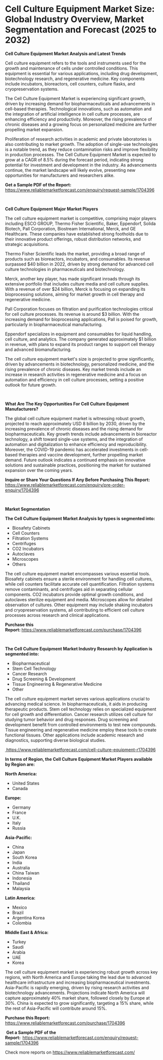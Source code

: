 <p><h1>Cell Culture Equipment Market Size: Global Industry Overview, Market Segmentation and Forecast (2025 to 2032)</h1></p><p><strong>Cell Culture Equipment Market Analysis and Latest Trends</strong></p>
<p><p>Cell culture equipment refers to the tools and instruments used for the growth and maintenance of cells under controlled conditions. This equipment is essential for various applications, including drug development, biotechnology research, and regenerative medicine. Key components include incubators, bioreactors, cell counters, culture flasks, and cryopreservation systems.</p><p>The Cell Culture Equipment Market is experiencing significant growth, driven by increasing demand for biopharmaceuticals and advancements in cell-based therapies. Technological innovations, such as automation and the integration of artificial intelligence in cell culture processes, are enhancing efficiency and productivity. Moreover, the rising prevalence of chronic diseases and a growing focus on personalized medicine are further propelling market expansion.</p><p>Proliferation of research activities in academic and private laboratories is also contributing to market growth. The adoption of single-use technologies is a notable trend, as they reduce contamination risks and improve flexibility in production processes. The Cell Culture Equipment Market is expected to grow at a CAGR of 8.5% during the forecast period, indicating strong potential for investment and development in the industry. As advancements continue, the market landscape will likely evolve, presenting new opportunities for manufacturers and researchers alike.</p></p>
<p><strong>Get a Sample PDF of the Report:&nbsp;</strong> <a href="https://www.reliablemarketforecast.com/enquiry/request-sample/1704396?utm_campaign=2794&utm_medium=2&utm_source=Github&utm_content=ia&utm_term=03032025&utm_id=cell-culture-equipment">https://www.reliablemarketforecast.com/enquiry/request-sample/1704396</a></p>
<p>&nbsp;</p>
<p><strong>Cell Culture Equipment Major Market Players</strong></p>
<p><p>The cell culture equipment market is competitive, comprising major players including ESCO GROUP, Thermo Fisher Scientific, Baker, Eppendorf, Solida Biotech, Pall Corporation, Biostream International, Merck, and GE Healthcare. These companies have established strong footholds due to their innovative product offerings, robust distribution networks, and strategic acquisitions.</p><p>Thermo Fisher Scientific leads the market, providing a broad range of products such as bioreactors, incubators, and consumables. Its revenue surpassed $40 billion in 2022, driven by strong demand for advanced cell culture technologies in pharmaceuticals and biotechnology.</p><p>Merck, another key player, has made significant inroads through its extensive portfolio that includes culture media and cell culture supplies. With a revenue of over $24 billion, Merck is focusing on expanding its bioprocessing solutions, aiming for market growth in cell therapy and regenerative medicine.</p><p>Pall Corporation focuses on filtration and purification technologies critical for cell culture processes. Its revenue is around $3 billion. With the increasing demand for bioprocessing applications, Pall is poised for growth, particularly in biopharmaceutical manufacturing.</p><p>Eppendorf specializes in equipment and consumables for liquid handling, cell culture, and analytics. The company generated approximately $1 billion in revenue, with plans to expand its product ranges to support cell therapy and advanced biomanufacturing.</p><p>The cell culture equipment market's size is projected to grow significantly, driven by advancements in biotechnology, personalized medicine, and the rising prevalence of chronic diseases. Key market trends include an increase in research activities in regenerative medicine and a focus on automation and efficiency in cell culture processes, setting a positive outlook for future growth.</p></p>
<p>&nbsp;</p>
<p><strong>What Are The Key Opportunities For Cell Culture Equipment Manufacturers?</strong></p>
<p><p>The global cell culture equipment market is witnessing robust growth, projected to reach approximately USD 8 billion by 2030, driven by the increasing prevalence of chronic diseases and the rising demand for biopharmaceuticals. Key growth trends include advancements in bioreactor technology, a shift toward single-use systems, and the integration of automation and digitalization to enhance efficiency and reproducibility. Moreover, the COVID-19 pandemic has accelerated investments in cell-based therapies and vaccine development, further propelling market demand. Future outlook indicates a continued emphasis on innovative solutions and sustainable practices, positioning the market for sustained expansion over the coming years.</p></p>
<p><strong>Inquire or Share Your Questions If Any Before Purchasing This Report:</strong> <a href="https://www.reliablemarketforecast.com/enquiry/pre-order-enquiry/1704396?utm_campaign=2794&utm_medium=2&utm_source=Github&utm_content=ia&utm_term=03032025&utm_id=cell-culture-equipment">https://www.reliablemarketforecast.com/enquiry/pre-order-enquiry/1704396</a></p>
<p>&nbsp;</p>
<p><strong>Market Segmentation</strong></p>
<p><strong>The Cell Culture Equipment Market Analysis by types is segmented into:</strong></p>
<p><ul><li>Biosafety Cabinets</li><li>Cell Counters</li><li>Filtration Systems</li><li>Centrifuges</li><li>CO2 Incubators</li><li>Autoclaves</li><li>Microscopes</li><li>Others</li></ul></p>
<p><p>The cell culture equipment market encompasses various essential tools. Biosafety cabinets ensure a sterile environment for handling cell cultures, while cell counters facilitate accurate cell quantification. Filtration systems remove contaminants, and centrifuges aid in separating cellular components. CO2 incubators provide optimal growth conditions, and autoclaves sterilize equipment and media. Microscopes allow for detailed observation of cultures. Other equipment may include shaking incubators and cryopreservation systems, all contributing to efficient cell culture processes across research and clinical applications.</p></p>
<p><strong>Purchase this Report:&nbsp;</strong><a href="https://www.reliablemarketforecast.com/purchase/1704396?utm_campaign=2794&utm_medium=2&utm_source=Github&utm_content=ia&utm_term=03032025&utm_id=cell-culture-equipment">https://www.reliablemarketforecast.com/purchase/1704396</a></p>
<p>&nbsp;</p>
<p><strong>The Cell Culture Equipment Market Industry Research by Application is segmented into:</strong></p>
<p><ul><li>Biopharmaceutical</li><li>Stem Cell Technology</li><li>Cancer Research</li><li>Drug Screening & Development</li><li>Tissue Engineering & Regenerative Medicine</li><li>Other</li></ul></p>
<p><p>The cell culture equipment market serves various applications crucial to advancing medical science. In biopharmaceuticals, it aids in producing therapeutic products. Stem cell technology relies on specialized equipment for cell growth and differentiation. Cancer research utilizes cell culture for studying tumor behavior and drug responses. Drug screening and development benefit from controlled environments to test new compounds. Tissue engineering and regenerative medicine employ these tools to create functional tissues. Other applications include academic research and diagnostics, supporting diverse biological studies.</p></p>
<p><a href="https://www.reliablemarketforecast.com/cell-culture-equipment-r1704396?utm_campaign=2794&utm_medium=2&utm_source=Github&utm_content=ia&utm_term=03032025&utm_id=cell-culture-equipment">&nbsp;https://www.reliablemarketforecast.com/cell-culture-equipment-r1704396</a></p>
<p><strong>In terms of Region, the Cell Culture Equipment Market Players available by Region are:</strong></p>
<p>
    <p> <strong> North America: </strong>
        <ul>
            <li>United States</li>
            <li>Canada</li>
        </ul>
        </p> 
    <p> <strong> Europe: </strong>
        <ul>
            <li>Germany</li>
            <li>France</li>
            <li>U.K.</li>
            <li>Italy</li>
            <li>Russia</li>
        </ul>
        </p> 
    <p> <strong> Asia-Pacific: </strong>
        <ul>
            <li>China</li>
            <li>Japan</li>
            <li>South Korea</li>
            <li>India</li>
            <li>Australia</li>
            <li>China Taiwan</li>
            <li>Indonesia</li>
            <li>Thailand</li>
            <li>Malaysia</li>
        </ul>
        </p> 
    <p> <strong> Latin America: </strong>
        <ul>
            <li>Mexico</li>
            <li>Brazil</li>
            <li>Argentina Korea</li>
            <li>Colombia</li>
        </ul>
        </p> 
    <p> <strong> Middle East & Africa: </strong>
        <ul>
            <li>Turkey</li>
            <li>Saudi</li>
            <li>Arabia</li>
            <li>UAE</li>
            <li>Korea</li>
        </ul>
    </p>
    </p>
<p><p>The cell culture equipment market is experiencing robust growth across key regions, with North America and Europe taking the lead due to advanced healthcare infrastructure and increasing biopharmaceutical investments. Asia-Pacific is rapidly emerging, driven by rising research activities and biotechnology advancements. Projections indicate North America will capture approximately 40% market share, followed closely by Europe at 30%. China is expected to grow significantly, targeting a 15% share, while the rest of Asia-Pacific will contribute around 15%.</p></p>
<p><strong>Purchase this Report: </strong><a href="https://www.reliablemarketforecast.com/purchase/1704396?utm_campaign=2794&utm_medium=2&utm_source=Github&utm_content=ia&utm_term=03032025&utm_id=cell-culture-equipment">https://www.reliablemarketforecast.com/purchase/1704396</a></p>
<p>&nbsp;<strong>Get a Sample PDF of the Report:&nbsp;&nbsp;</strong><a href="https://www.reliablemarketforecast.com/enquiry/request-sample/1704396?utm_campaign=2794&utm_medium=2&utm_source=Github&utm_content=ia&utm_term=03032025&utm_id=cell-culture-equipment">https://www.reliablemarketforecast.com/enquiry/request-sample/1704396</a></p>
<p><strong></strong></p>
<p>Check more reports on <a href="https://www.reliablemarketforecast.com/?utm_campaign=2794&utm_medium=2&utm_source=Github&utm_content=ia&utm_term=03032025&utm_id=cell-culture-equipment">https://www.reliablemarketforecast.com/</a></p>